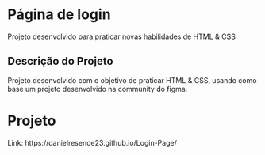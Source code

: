 # Página de login
Projeto desenvolvido para praticar novas habilidades de HTML &amp; CSS

## Descrição do Projeto
<p align="rigth">Projeto desenvolvido com o objetivo de praticar HTML &amp; CSS, usando como base um projeto desenvolvido na community do figma. </p>

# Projeto 
<p> Link:  https://danielresende23.github.io/Login-Page/ </p>


</h1>
